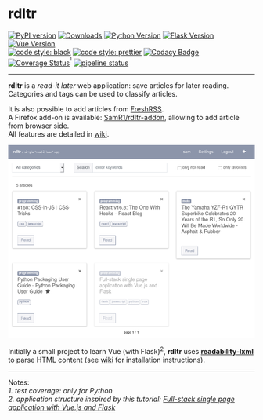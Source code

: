 # rdltr

[![PyPI version](https://img.shields.io/pypi/v/rdltr.svg)](https://pypi.org/project/rdltr/)
[![Downloads](https://pepy.tech/badge/rdltr)](https://pepy.tech/project/rdltr)
[![Python Version](https://img.shields.io/badge/python-3.6+-brightgreen.svg)](https://python.org)
[![Flask Version](https://img.shields.io/badge/flask-1.1.1-brightgreen.svg)](http://flask.pocoo.org/)
[![Vue Version](https://img.shields.io/badge/vue-2.6.11-brightgreen.svg)](https://vuejs.org/)  
[![code style: black](https://img.shields.io/badge/code%20style-black-black)](https://github.com/psf/black) 
[![code style: prettier](https://img.shields.io/badge/code_style-prettier-ff69b4.svg)](https://github.com/prettier/prettier) 
[![Codacy Badge](https://api.codacy.com/project/badge/Grade/70a84eefaea5413abf464a053abf9d19)](https://www.codacy.com/app/SamR1/rdltr)
[![Coverage Status](https://coveralls.io/repos/github/SamR1/rdltr/badge.svg?branch=master)](https://coveralls.io/github/SamR1/rdltr?branch=master)<sup><sup>1</sup></sup>
[![pipeline status](https://gitlab.com/SamR1/rdltr/badges/master/pipeline.svg)](https://gitlab.com/SamR1/rdltr/commits/master)

----

**rdltr** is a _read-it later_ web application: save articles for later reading.  
Categories and tags can be used to classify articles.  

It is also possible to add articles from [FreshRSS](https://freshrss.org/).  
A Firefox add-on is available: [SamR1/rdltr-addon](https://github.com/SamR1/rdltr-addon), allowing
 to add article from browser side.  
All features are detailed in [wiki](https://github.com/SamR1/rdltr/wiki/Features).

![application screenshot](https://raw.githubusercontent.com/SamR1/rdltr/master/docs/screenshot.png)  

Initially a small project to learn Vue (with Flask)<sup>2</sup>, **rdltr** uses 
**[readability-lxml](https://github.com/buriy/python-readability)** to parse HTML 
content (see [wiki](https://github.com/SamR1/rdltr/wiki/Installation) for 
installation instructions).

---

Notes:  
_1. test coverage: only for Python_  
_2. application structure inspired by this tutorial: [Full-stack single page application with Vue.js and Flask](https://codeburst.io/full-stack-single-page-application-with-vue-js-and-flask-b1e036315532)_  
